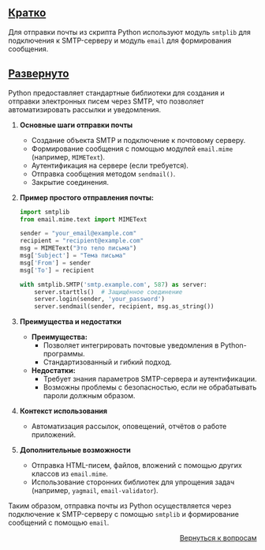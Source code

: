 ## <u>Кратко</u>

Для отправки почты из скрипта Python используют модуль `smtplib` для подключения к SMTP-серверу и модуль `email` для
формирования сообщения.

## <u>Развернуто</u>

Python предоставляет стандартные библиотеки для создания и отправки электронных писем через SMTP, что позволяет
автоматизировать рассылки и уведомления.

1. **Основные шаги отправки почты**
    - Создание объекта SMTP и подключение к почтовому серверу.
    - Формирование сообщения с помощью модулей `email.mime` (например, `MIMEText`).
    - Аутентификация на сервере (если требуется).
    - Отправка сообщения методом `sendmail()`.
    - Закрытие соединения.

2. **Пример простого отправления почты:**
    ```python
    import smtplib
    from email.mime.text import MIMEText
 
    sender = "your_email@example.com"
    recipient = "recipient@example.com"
    msg = MIMEText("Это тело письма")
    msg['Subject'] = "Тема письма"
    msg['From'] = sender
    msg['To'] = recipient
 
    with smtplib.SMTP('smtp.example.com', 587) as server:
        server.starttls()  # Защищённое соединение
        server.login(sender, 'your_password')
        server.sendmail(sender, recipient, msg.as_string())
    ```

3. **Преимущества и недостатки**
    - **Преимущества:**
        - Позволяет интегрировать почтовые уведомления в Python-программы.
        - Стандартизованный и гибкий подход.
    - **Недостатки:**
        - Требует знания параметров SMTP-сервера и аутентификации.
        - Возможны проблемы с безопасностью, если не обрабатывать пароли должным образом.

4. **Контекст использования**
    - Автоматизация рассылок, оповещений, отчётов о работе приложений.

5. **Дополнительные возможности**
    - Отправка HTML-писем, файлов, вложений с помощью других классов из `email.mime`.
    - Использование сторонних библиотек для упрощения задач (например, `yagmail`, `email-validator`).

Таким образом, отправка почты из Python осуществляется через подключение к SMTP-серверу с помощью `smtplib` и
формирование сообщений с помощью `email`.

<div align="right">

[Вернуться к вопросам](../Вопросы.md)

</div>
